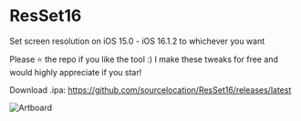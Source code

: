 # ResSet16
Set screen resolution on iOS 15.0 - iOS 16.1.2 to whichever you want

Please ⭐️ the repo if you like the tool :) I make these tweaks for free and would highly appreciate if you star!

Download .ipa: https://github.com/sourcelocation/ResSet16/releases/latest

![Artboard](https://user-images.githubusercontent.com/52459150/215339122-dd398ab4-b650-4360-aa5c-2199dbf4e44c.png)
